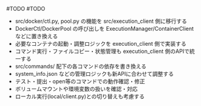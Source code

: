 #TODO
#TODO

- src/docker/ctl.py, pool.py の機能を src/execution_client 側に移行する
- DockerCtl/DockerPool の呼び出しを ExecutionManager/ContainerClient などに置き換える
- 必要なコンテナの起動・調整ロジックを execution_client 側で実装する
- コマンド実行・ファイルコピー・状態管理も execution_client 側のAPIで統一する
- src/commands/ 配下の各コマンドの依存を書き換える
- system_info.json などの管理ロジックも新APIに合わせて調整する
- テスト・提出・open等のコマンドでの動作確認・修正
- ボリュームマウントや環境変数の扱いを確認・対応
- ローカル実行(local/client.py)との切り替えも考慮する